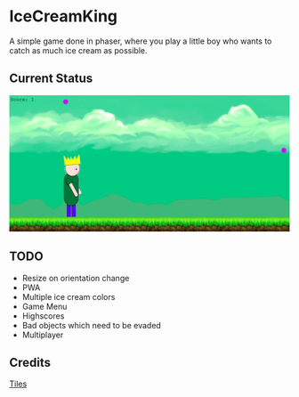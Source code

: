 # IceCreamKing
A simple game done in phaser, where you play a little boy who wants to catch as much ice cream as possible.

## Current Status
![current status](status.png)

## TODO

* Resize on orientation change
* PWA
* Multiple ice cream colors
* Game Menu
* Highscores
* Bad objects which need to be evaded
* Multiplayer

## Credits
[Tiles](http://www.ludicarts.com/free-game-platform-tileset/)
